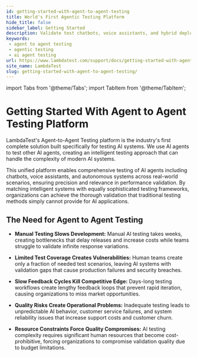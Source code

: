 ```yaml
---
id: getting-started-with-agent-to-agent-testing
title: World's First Agentic Testing Platform
hide_title: false
sidebar_label: Getting Started
description: Validate test chatbots, voice assistants, and hybrid deployments across all interaction types with industry's first Agent-to-Agent testing platform. 
keywords:
 - agent to agent testing
 - agentic testing
 - ai agent testing
url: https://www.lambdatest.com/support/docs/getting-started-with-agent-to-agent-testing
site_name: LambdaTest
slug: getting-started-with-agent-to-agent-testing/
---
```


import Tabs from '@theme/Tabs';
import TabItem from '@theme/TabItem';

<script type="application/ld+json"
      dangerouslySetInnerHTML={{ __html: JSON.stringify({
       "@context": "https://schema.org",
        "@type": "BreadcrumbList",
        "itemListElement": [{
          "@type": "ListItem",
          "position": 1,
          "name": "Home",
          "item": "https://www.lambdatest.com"
        },{
          "@type": "ListItem",
          "position": 2,
          "name": "Support",
          "item": "https://www.lambdatest.com/support/docs/"
        },{
          "@type": "ListItem",
          "position": 3,
          "name": "Getting Started with Agent to Agent Testing",
          "item": "https://www.lambdatest.com/support/docs/getting-started-with-agent-to-agent-testing"
        }]
      })
    }}
></script>

# Getting Started With Agent to Agent Testing Platform

LambdaTest's Agent-to-Agent Testing platform is the industry's first complete solution built specifically for testing AI systems. We use AI agents to test other AI agents, creating an intelligent testing approach that can handle the complexity of modern AI systems.

This unified platform enables comprehensive testing of AI agents including chatbots, voice assistants, and autonomous systems across real-world scenarios, ensuring precision and relevance in performance validation. By matching intelligent systems with equally sophisticated testing frameworks, organizations can achieve the thorough validation that traditional testing methods simply cannot provide for AI applications.


## The Need for Agent to Agent Testing

- **Manual Testing Slows Development:** Manual AI testing takes weeks, creating bottlenecks that delay releases and increase costs while teams struggle to validate infinite response variations.

- **Limited Test Coverage Creates Vulnerabilities:** Human teams create only a fraction of needed test scenarios, leaving AI systems with validation gaps that cause production failures and security breaches.

- **Slow Feedback Cycles Kill Competitive Edge:** Days-long testing workflows create lengthy feedback loops that prevent rapid iteration, causing organizations to miss market opportunities.

- **Quality Risks Create Operational Problems:** Inadequate testing leads to unpredictable AI behavior, customer service failures, and system reliability issues that increase support costs and customer churn.

- **Resource Constraints Force Quality Compromises:** AI testing complexity requires significant human resources that become cost-prohibitive, forcing organizations to compromise validation quality due to budget limitations.







